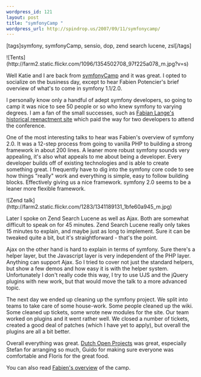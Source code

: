 ```yaml
--- 
wordpress_id: 121
layout: post
title: "symfonyCamp "
wordpress_url: http://spindrop.us/2007/09/11/symfonycamp/
---
```

[tags]symfony, symfonyCamp, sensio, dop, zend search lucene, zsl[/tags]

[sc]: http://symfonycamp.com/
[dop]: http://dop.nu/
[fp]: http://www.symfony-project.com/blog/2007/09/07/symfony-camp
[fl]: http://www.tempus-vivit.net/

<span class="photoright">
![Tents](http://farm2.static.flickr.com/1096/1354502708_97f225a078_m.jpg?v=s)
</span>


Well Katie and I are back from [symfonyCamp][sc] and it was great.  I opted to socialize on the business day, except to hear Fabien Potencier's brief overview of what's to come in symfony 1.1/2.0.

I personally know only a handful of adept symfony developers, so going to camp it was nice to see 50 people or so who knew symfony to varying degrees.  I am a fan of the small successes, such as [Fabian Lange's historical reenactment site][fl] which paid the way for two developers to attend the conference.

One of the most interesting talks to hear was Fabien's overview of symfony 2.0.  It was a 12-step process from going to vanilla PHP to building a strong framework in about 200 lines.  A leaner more robust symfony sounds very appealing, it's also what appeals to me about being a developer.  Every developer builds off of existing technologies and is able to create something great.  I frequently have to dig into the symfony core code to see how things "really" work and everything is simple, easy to follow building blocks.  Effectively giving us a nice framework.  symfony 2.0 seems to be a leaner more flexible framework.

<span class="photoleft">
![Zend talk](http://farm2.static.flickr.com/1283/1341189131_1bfe60a945_m.jpg)
</span>

Later I spoke on Zend Search Lucene as well as Ajax.  Both are somewhat difficult to speak on for 45 minutes.  Zend Search Lucene really only takes 15 minutes to explain, and maybe just as long to implement.  Sure it can be tweaked quite a bit, but it's straightforward - that's the point.  

Ajax on the other hand is hard to explain in terms of symfony.  Sure there's a helper layer, but the Javascript layer is very independent of the PHP layer.  Anything can support Ajax.  So I tried to cover not just the standard helpers, but show a few demos and how easy it is with the helper system.  Unfortunately I don't really code this way, I try to use UJS and the jQuery plugins with new work, but that would move the talk to a more advanced topic.

The next day we ended up cleaning up the symfony project.  We split into teams to take care of some house-work.  Some people cleaned up the wiki.  Some cleaned up tickets, some wrote new modules for the site.  Our team worked on plugins and it went rather well.  We closed a number of tickets, created a good deal of patches (which I have yet to apply), but overall the plugins are all a bit better.

Overall everything was great.  [Dutch Open Projects][dop] was great, especially Stefan for arranging so much, Guido for making sure everyone was comfortable and Floris for the great food.

You can also read [Fabien's overview][fp] of the camp.
